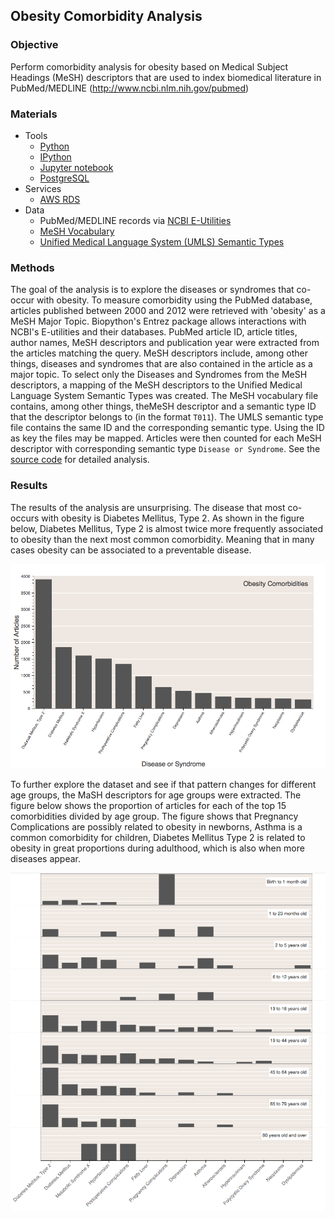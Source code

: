## Obesity Comorbidity Analysis


### Objective

Perform comorbidity analysis for obesity based on Medical Subject Headings (MeSH) descriptors that are used to index biomedical literature in PubMed/MEDLINE (http://www.ncbi.nlm.nih.gov/pubmed)


### Materials

- Tools
  - [Python](https://www.python.org)
  - [IPython](http://ipython.org)
  - [Jupyter notebook](http://jupyter.org)
  - [PostgreSQL](http://www.postgresql.org)
- Services
  - [AWS RDS](https://aws.amazon.com/rds/)
- Data
  - PubMed/MEDLINE records via [NCBI E-Utilities](http://www.ncbi.nlm.nih.gov/books/NBK25501/)
  - [MeSH Vocabulary](https://www.nlm.nih.gov/mesh/)
  - [Unified Medical Language System (UMLS) Semantic Types](http://semanticnetwork.nlm.nih.gov/)


### Methods

The goal of the analysis is to explore the diseases or syndromes that co-occur with obesity. To measure comorbidity using the PubMed database, articles published between 2000 and 2012 were retrieved with 'obesity' as a MeSH Major Topic. Biopython's Entrez package allows interactions with NCBI's E-utilities and their databases. PubMed article ID, article titles, author names, MeSH descriptors and publication year were extracted from the articles matching the query. MeSH descriptors include, among other things, diseases and syndromes that are also contained in the article as a major topic. To select only the Diseases and Syndromes from the MeSH descriptors, a mapping of the MeSH descriptors to the Unified Medical Language System Semantic Types was created. The MeSH vocabulary file contains, among other things, theMeSH descriptor and a semantic type ID that the descriptor belongs to (in the format `T011`). The UMLS semantic type file contains the same ID and the corresponding semantic type. Using the ID as key the files may be mapped. Articles were then counted for each MeSH descriptor with corresponding semantic type `Disease or Syndrome`.
See the [source code](https://github.com/fernandogelin/comorbidity-analysis/blob/master/comorbidity-analysis.ipynb) for detailed analysis.


### Results

The results of the analysis are unsurprising. The disease that most co-occurs with obesity is Diabetes Mellitus, Type 2. As shown in the figure below, Diabetes Mellitus, Type 2 is almost twice more frequently associated to obesity than the next most common comorbidity. Meaning that in many cases obesity can be associated to a preventable disease.

![Figure 1. Fifteen most common obesity comorbidities](images/comorbidities.png)

To further explore the dataset and see if that pattern changes for different age groups, the MaSH descriptors for age groups were extracted. The figure below shows the proportion of articles for each of the top 15 comorbidities divided by age group. The figure shows that Pregnancy Complications are possibly related to obesity in newborns, Asthma is a common comorbidity for children, Diabetes Mellitus Type 2 is related to obesity in great proportions during adulthood, which is also when more diseases appear.

![Figure 2. Fifteen most common obesity comorbidities](images/comorbidities_by_age.png)
